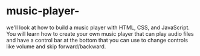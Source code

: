 # music-player-
we'll look at how to build a music player with HTML, CSS, and JavaScript. You will learn how to create your own music player that can play audio files and have a control bar at the bottom that you can use to change controls like volume and skip forward/backward.

